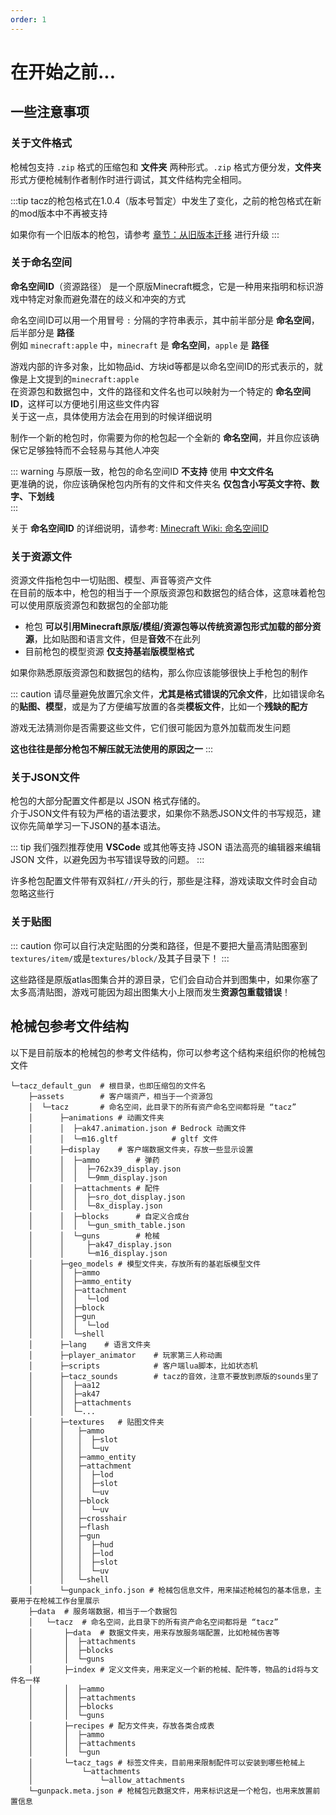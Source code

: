 ```yaml
---
order: 1
---
```

# 在开始之前...
## 一些注意事项

### 关于文件格式
枪械包支持 `.zip` 格式的压缩包和 **文件夹** 两种形式。`.zip` 格式方便分发，**文件夹** 形式方便枪械制作者制作时进行调试，其文件结构完全相同。

:::tip
tacz的枪包格式在1.0.4（版本号暂定）中发生了变化，之前的枪包格式在新的mod版本中不再被支持  

如果你有一个旧版本的枪包，请参考 [章节：从旧版本迁移](./-2_convert_from_legacy) 进行升级
:::

### 关于命名空间
**命名空间ID**（资源路径） 是一个原版Minecraft概念，它是一种用来指明和标识游戏中特定对象而避免潜在的歧义和冲突的方式

命名空间ID可以用一个用冒号 `:` 分隔的字符串表示，其中前半部分是 **命名空间**，后半部分是 **路径**  
例如 `minecraft:apple` 中，`minecraft` 是 **命名空间**，`apple` 是 **路径**

游戏内部的许多对象，比如物品id、方块id等都是以命名空间ID的形式表示的，就像是上文提到的`minecraft:apple`  
在资源包和数据包中，文件的路径和文件名也可以映射为一个特定的 **命名空间ID**，这样可以方便地引用这些文件内容  
关于这一点，具体使用方法会在用到的时候详细说明  

制作一个新的枪包时，你需要为你的枪包起一个全新的 **命名空间**，并且你应该确保它足够独特而不会轻易与其他人冲突

::: warning
与原版一致，枪包的命名空间ID **不支持** 使用 **中文文件名**    
更准确的说，你应该确保枪包内所有的文件和文件夹名 **仅包含小写英文字符、数字、下划线**  
:::

关于 **命名空间ID** 的详细说明，请参考: [Minecraft Wiki: 命名空间ID](https://zh.minecraft.wiki/w/%E5%91%BD%E5%90%8D%E7%A9%BA%E9%97%B4ID)

### 关于资源文件
资源文件指枪包中一切贴图、模型、声音等资产文件  
在目前的版本中，枪包的相当于一个原版资源包和数据包的结合体，这意味着枪包可以使用原版资源包和数据包的全部功能  

- 枪包 **可以引用Minecraft原版/模组/资源包等以传统资源包形式加载的部分资源**，比如贴图和语言文件，但是**音效**不在此列
- 目前枪包的模型资源 **仅支持基岩版模型格式**

如果你熟悉原版资源包和数据包的结构，那么你应该能够很快上手枪包的制作

::: caution
请尽量避免放置冗余文件，**尤其是格式错误的冗余文件**，比如错误命名的**贴图、模型**，或是为了方便编写放置的各类**模板文件**，比如一个**残缺的配方**

游戏无法猜测你是否需要这些文件，它们很可能因为意外加载而发生问题

**这也往往是部分枪包不解压就无法使用的原因之一**
:::

### 关于JSON文件
枪包的大部分配置文件都是以 JSON 格式存储的。  
介于JSON文件有较为严格的语法要求，如果你不熟悉JSON文件的书写规范，建议你先简单学习一下JSON的基本语法。

::: tip
我们强烈推荐使用 **VSCode** 或其他等支持 JSON 语法高亮的编辑器来编辑 JSON 文件，以避免因为书写错误导致的问题。
:::

许多枪包配置文件带有双斜杠`//`开头的行，那些是注释，游戏读取文件时会自动忽略这些行  

### 关于贴图
::: caution
你可以自行决定贴图的分类和路径，但是不要把大量高清贴图塞到`textures/item/`或是`textures/block/`及其子目录下！
:::

这些路径是原版atlas图集合并的源目录，它们会自动合并到图集中，如果你塞了太多高清贴图，游戏可能因为超出图集大小上限而发生**资源包重载错误**！

## 枪械包参考文件结构
以下是目前版本的枪械包的参考文件结构，你可以参考这个结构来组织你的枪械包文件
```
└─tacz_default_gun  # 根目录，也即压缩包的文件名
    ├─assets        # 客户端资产，相当于一个资源包
    │  └─tacz       # 命名空间，此目录下的所有资产命名空间都将是 “tacz”
    │      ├─animations # 动画文件夹
    │      │  ├─ak47.animation.json # Bedrock 动画文件
    │      │  └─m16.gltf            # gltf 文件
    │      ├─display    # 客户端数据文件夹，存放一些显示设置
    │      │  ├─ammo        # 弹药
    │      │  │  ├─762x39_display.json
    │      │  │  └─9mm_display.json       
    │      │  ├─attachments # 配件
    │      │  │  ├─sro_dot_display.json
    │      │  │  └─8x_display.json
    │      │  ├─blocks      # 自定义合成台
    │      │  │  └─gun_smith_table.json
    │      │  └─guns        # 枪械
    │      │     ├─ak47_display.json
    │      │     └─m16_display.json
    │      ├─geo_models # 模型文件夹，存放所有的基岩版模型文件
    │      │  ├─ammo
    │      │  ├─ammo_entity
    │      │  ├─attachment
    │      │  │  └─lod
    │      │  ├─block
    │      │  ├─gun
    │      │  │  └─lod
    │      │  └─shell
    │      ├─lang    # 语言文件夹
    │      ├─player_animator    # 玩家第三人称动画
    │      ├─scripts            # 客户端lua脚本，比如状态机
    │      ├─tacz_sounds        # tacz的音效，注意不要放到原版的sounds里了
    │      │  ├─aa12
    │      │  ├─ak47
    │      │  ├─attachments
    │      │  └─...
    │      ├─textures   # 贴图文件夹
    │      │   ├─ammo
    │      │   │  ├─slot
    │      │   │  └─uv
    │      │   ├─ammo_entity
    │      │   ├─attachment
    │      │   │  ├─lod
    │      │   │  ├─slot
    │      │   │  └─uv
    │      │   ├─block
    │      │   │  └─uv
    │      │   ├─crosshair
    │      │   ├─flash
    │      │   ├─gun
    │      │   │  ├─hud
    │      │   │  ├─lod
    │      │   │  ├─slot
    │      │   │  └─uv
    │      │   └─shell
    │      └─gunpack_info.json # 枪械包信息文件，用来描述枪械包的基本信息，主要用于在枪械工作台里展示
    ├─data  # 服务端数据，相当于一个数据包
    │   └─tacz  # 命名空间，此目录下的所有资产命名空间都将是 “tacz”
    │       ├─data  # 数据文件夹，用来存放服务端配置，比如枪械伤害等
    │       │  ├─attachments
    │       │  ├─blocks
    │       │  └─guns
    │       ├─index # 定义文件夹，用来定义一个新的枪械、配件等，物品的id将与文件名一样
    │       │  ├─ammo
    │       │  ├─attachments
    │       │  ├─blocks
    │       │  └─guns
    │       ├─recipes # 配方文件夹，存放各类合成表
    │       │  ├─ammo
    │       │  ├─attachments
    │       │  └─gun
    │       └─tacz_tags # 标签文件夹，目前用来限制配件可以安装到哪些枪械上
    │           └─attachments
    │               └─allow_attachments
    └─gunpack.meta.json # 枪械包元数据文件，用来标识这是一个枪包，也用来放置前置信息
```
